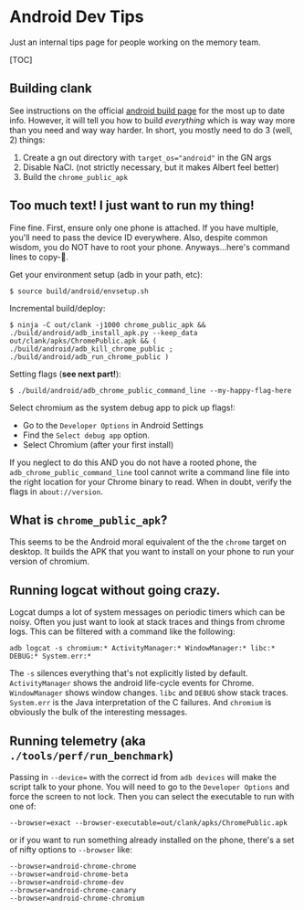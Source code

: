 # Android Dev Tips

Just an internal tips page for people working on the memory team.

[TOC]

## Building clank

See instructions on the official [android build
page](/docs/android_build_instructions.md) for the most up to date info.
However, it will tell you how to build _everything_ which is way way more than
you need and way way harder.  In short, you mostly need to do 3 (well, 2)
things:

   1. Create a gn out directory with `target_os="android"` in the GN args
   2. Disable NaCl. (not strictly necessary, but it makes Albert feel better)
   3. Build the `chrome_public_apk`

## Too much text! I just want to run my thing!

Fine fine.  First, ensure only one phone is attached. If you have multiple,
you'll need to pass the device ID everywhere. Also, despite common wisdom, you
do NOT have to root your phone. Anyways...here's command lines to copy-🍝.

Get your environment setup (adb in your path, etc):
```
$ source build/android/envsetup.sh
```

Incremental build/deploy:
```
$ ninja -C out/clank -j1000 chrome_public_apk && ./build/android/adb_install_apk.py --keep_data out/clank/apks/ChromePublic.apk && ( ./build/android/adb_kill_chrome_public ; ./build/android/adb_run_chrome_public )

```

Setting flags (**see next part!**):
```
$ ./build/android/adb_chrome_public_command_line --my-happy-flag-here

```

Select chromium as the system debug app to pick up flags!:
   * Go to the `Developer Options` in Android Settings
   * Find the `Select debug app` option.
   * Select Chromium (after your first install)

If you neglect to do this AND you do not have a rooted phone, the
`adb_chrome_public_command_line` tool cannot write a command line file into the
right location for your Chrome binary to read. When in doubt, verify the flags
in `about://version`.


## What is `chrome_public_apk`?

This seems to be the Android moral equivalent of the the `chrome` target on
desktop. It builds the APK that you want to install on your phone to run your
version of chromium.


## Running logcat without going crazy.

Logcat dumps a lot of system messages on periodic timers which can be noisy.
Often you just want to look at stack traces and things from chrome logs. This
can be filtered with a command like the following:

```
adb logcat -s chromium:* ActivityManager:* WindowManager:* libc:* DEBUG:* System.err:*
```

The `-s` silences everything that's not explicitly listed by default.
`ActivityManager` shows the android life-cycle events for Chrome. `WindowManager`
shows window changes. `libc` and `DEBUG` show stack traces. `System.err` is the
Java interpretation of the C failures. And `chromium` is obviously the bulk of
the interesting messages.

## Running telemetry (aka `./tools/perf/run_benchmark`)

Passing in `--device=` with the correct id from `adb devices` will make the
script talk to your phone. You will need to go to the `Developer Options` and
force the screen to not lock. Then you can select the executable to run with
one of:

```
--browser=exact --browser-executable=out/clank/apks/ChromePublic.apk
```

or if you want to run something already installed on the phone, there's a set of
nifty options to `--browser` like:

```
--browser=android-chrome-chrome
--browser=android-chrome-beta
--browser=android-chrome-dev
--browser=android-chrome-canary
--browser=android-chrome-chromium
```

